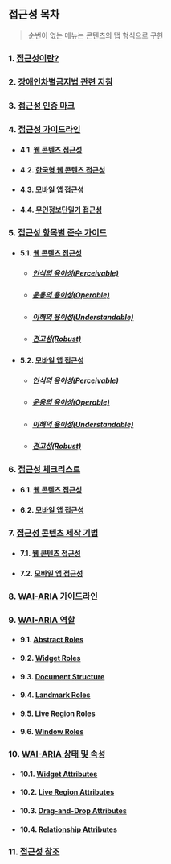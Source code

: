 ## 접근성 목차
> 순번이 없는 메뉴는 콘텐츠의 탭 형식으로 구현

### 1. [접근성이란?](01-a11yStart/start.md)  
### 2. [장애인차별금지법 관련 지침](02-a11yGuideline/guideline.md)  
### 3. [접근성 인증 마크](03-a11yMark/mark.md)  
### 4. [접근성 가이드라인](04-a11yCag/wcag.md)   
- #### 4.1. [웹 콘텐츠 접근성](04-a11yCag/wcag.md)   
- #### 4.2. [한국형 웹 콘텐츠 접근성](04-a11yCag/kwcag.md)    
- #### 4.3. [모바일 앱 접근성](04-a11yCag/macag.md)   
- #### 4.4. [무인정보단밀기 접근성](04-a11yCag/kiosk.md)   

### 5. [접근성 항목별 준수 가이드](05-a11yCagGuide/kwcag/perceivable.md)   
- #### 5.1. [웹 콘텐츠 접근성](04-a11yCag/kwcag/perceivable.md)   
  * ##### [인식의 용이성(Perceivable)](05-a11yCagGuide/kwcag/perceivable.md)   
  * ##### [운용의 용이성(Operable)](05-a11yCagGuide/kwcag/operable.md)   
  * ##### [이해의 용이성(Understandable)](05-a11yCagGuide/kwcag/understandable.md)   
  * ##### [견고성(Robust)](05-a11yCagGuide/kwcag/robust.md)   

- #### 5.2. [모바일 앱 접근성](04-a11yCag/macag/perceivable.md)   
  * ##### [인식의 용이성(Perceivable)](05-a11yCagGuide/macag/perceivable.md)   
  * ##### [운용의 용이성(Operable)](05-a11yCagGuide/macag/operable.md)   
  * ##### [이해의 용이성(Understandable)](05-a11yCagGuide/macag/understandable.md)   
  * ##### [견고성(Robust)](05-a11yCagGuide/macag/robust.md)   

<!-- - #### 5.3. [무인정보단말기 접근성](04-a11yCag/kiosk/kiosk.md)    -->

### 6. [접근성 체크리스트](06-a11yCheck/web.md)   
- #### 6.1. [웹 콘텐츠 접근성](06-a11yCheck/wcag.md)   
- #### 6.2. [모바일 앱 접근성](06-a11yCheck/macag.md)   
<!-- - #### 6.3. [무인정보단말기 접근성](06-a11yCheck/kiosk.md)    -->

### 7. [접근성 콘텐츠 제작 기법](07-a11yDevelop/wcag.md)   
- #### 7.1. [웹 콘텐츠 접근성](07-a11yDevelop/wcag.md)   
- #### 7.2. [모바일 앱 접근성](07-a11yDevelop/macag.md)   
<!-- - #### 7.3. [무인정보단말기 접근성](07-a11yDevelop/kiosk.md)   -->

### 8. [WAI-ARIA 가이드라인](08-a11yAriaGuide/ariaguide.md)   

### 9. [WAI-ARIA 역할](09-a11yRole/abstract.md)   
- #### 9.1. [Abstract Roles](09-a11yRole/abstract.md)    
- #### 9.2. [Widget Roles](09-a11yRole/widget.md)    
- #### 9.3. [Document Structure](09-a11yRole/document.md)    
- #### 9.4. [Landmark Roles](09-a11yRole/landmark.md)    
- #### 9.5. [Live Region Roles](09-a11yRole/live.md)    
- #### 9.6. [Window Roles](09-a11yRole/window.md)    

### 10. [WAI-ARIA 상태 및 속성](10-a11yAttr/widgets.md)   
- #### 10.1. [Widget Attributes](10-a11yAttr/widgets.md)   
- #### 10.2. [Live Region Attributes](10-a11yAttr/liveregions.md)   
- #### 10.3. [Drag-and-Drop Attributes](10-a11yAttr/dragdrop.md)   
- #### 10.4. [Relationship Attributes](10-a11yAttr/relationships.md)   

### 11. [접근성 참조](13-a11yBookmark/bookmark.md)   
